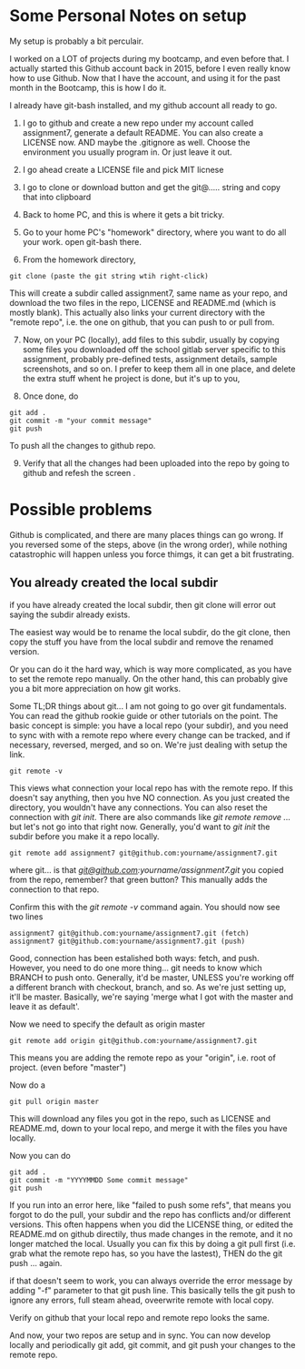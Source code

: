 # Some Personal Notes on setup

My setup is probably a bit perculair. 

I worked on a LOT of projects during my bootcamp, and even before that. I actually started this Github account back in 2015, before I even really know how to use Github. Now that I have the account, and using it for the past month in the Bootcamp, this is how I do it.

I already have git-bash installed, and my github account all ready to go. 

1) I go to github and create a new repo under my account called assignment7, generate a default README. You can also create a LICENSE now. AND maybe the .gitignore as well. Choose the environment you usually program in. Or just leave it out. 

2) I go ahead create a LICENSE file and pick MIT licnese

3) I go to clone or download button and get the git@..... string and copy that into clipboard 

4) Back to home PC, and this is where it gets a bit tricky. 

5) Go to your home PC's "homework" directory, where you want to do all your work. open git-bash there. 

6) From the homework directory, 

```
git clone (paste the git string wtih right-click)
```

This will create a subdir called assignment7, same name as your repo, and download the two files in the repo, LICENSE and README.md (which is mostly blank). This actually also links your current directory with the "remote repo", i.e. the one on github, that you can push to or pull from. 

7) Now, on your PC (locally), add files to this subdir, usually by copying some files you downloaded off the school gitlab server specific to this assignment, probably pre-defined tests, assignment details, sample screenshots, and so on. I prefer to keep them all in one place, and delete the extra stuff whent he project is done, but it's up to you, 

8) Once done, do

```
git add .
git commit -m "your commit message"
git push
```

To push all the changes to github repo. 

9) Verify that all the changes had been uploaded into the repo by going to github and refesh the screen . 

# Possible problems

Github is complicated, and there are many places things can go wrong. If you reversed some of the steps, above (in the wrong order), while nothing catastrophic will happen unless you force thimgs, it can get a bit frustrating. 

## You already created the local subdir

if you have already created the local subdir, then git clone will error out saying the subdir already exists. 

The easiest way would be to rename the local subdir, do the git clone, then copy the stuff you have from the local subdir and remove the renamed version. 

Or you can do it the hard way, which is way more complicated, as you have to set the remote repo manually. On the other hand, this can probably give you a bit more appreciation on how git works. 

Some TL;DR things about git... I am not going to go over git fundamentals. You can read the github rookie guide or other tutorials on the point. The basic concept is simple: you have a local repo (your subdir), and you need to sync with with a remote repo where every change can be tracked, and if necessary, reversed, merged, and so on. We're just dealing with setup the link. 

```
git remote -v
```

This views what connection your local repo has with the remote repo. If this doesn't say anything, then you hve NO connection. As you just created the directory, you wouldn't have any connections. You can also reset the connection with *git init*. There are also commands like *git remote remove ...* but let's not go into that right now. Generally, you'd want to *git init* the subdir before you make it a repo locally. 

```
git remote add assignment7 git@github.com:yourname/assignment7.git
```

where git... is that *git@github.com:yourname/assignment7.git* you copied from the repo, remember? that green button? This manually adds the connection to that repo. 

Confirm this with the *git remote -v* command again. You should now see two lines

```
assignment7 git@github.com:yourname/assignment7.git (fetch)
assignment7 git@github.com:yourname/assignment7.git (push)
```

Good, connection has been estalished both ways: fetch, and push. However, you need to do one more thing... git needs to know which BRANCH to push onto. Generally, it'd be master, UNLESS you're working off a different branch with checkout, branch, and so. As we're just setting up, it'll be master. Basically, we're saying 'merge what I got with the master and leave it as default'. 

Now we need to specify the default as origin master

```
git remote add origin git@github.com:yourname/assignment7.git
```

This means you are adding the remote repo as your "origin", i.e. root of project. (even before "master") 

Now do a 

```
git pull origin master
```

This will download any files you got in the repo, such as LICENSE and README.md, down to your local repo, and merge it with the files you have locally. 

Now you can do

```
git add .
git commit -m "YYYYMMDD Some commit message" 
git push
```

If you run into an error here, like "failed to push some refs", that means you forgot to do the pull, your subdir and the repo has conflicts and/or different versions. This often happens when you did the LICENSE thing, or edited the README.md on github directily, thus made changes in the remote, and it no longer matched the local. Usually you can fix this by doing a git pull first (i.e. grab what the remote repo has, so you have the lastest), THEN do the git push ... again.  

if that doesn't seem to work, you can always override the error message by adding "-f" parameter to that git push line. This basically tells the git push to ignore any errors, full steam ahead, oveerwrite remote with local copy. 

Verify on github that your local repo and remote repo looks the same. 

And now, your two repos are setup and in sync. You can now develop locally and periodically git add, git commit, and git push your changes to the remote repo. 
